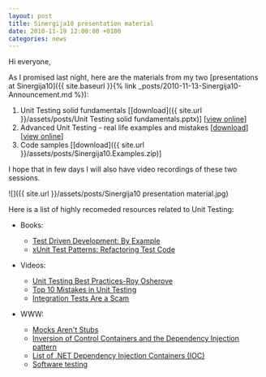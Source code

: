 ```yaml
---
layout: post
title: Sinergija10 presentation material
date: 2010-11-19 12:00:00 +0100
categories: news
---
```


Hi everyone,

As I promised last night, here are the materials from my two [presentations at Sinergija10]({{ site.baseurl }}{% link _posts/2010-11-13-Sinergija10-Announcement.md %}):

1.  Unit Testing solid fundamentals [[download]({{ site.url }}/assets/posts/Unit Testing solid fundamentals.pptx)] [[view online](http://www.slideshare.net/vukoje/unit-testing-solid-fundamentals)]
2.  Advanced Unit Testing - real life examples and mistakes [[download](/file.axd?file=2010%2f11%2fAdvanced+Unit+Testing+%e2%80%93+real+life+examples+and+mistakes.pptx)] [[view online](http://www.slideshare.net/vukoje/advanced-unit-testing-real-life-examples-and-mistakes)]
3.  Code samples [[download]({{ site.url }}/assets/posts/Sinergija10.Examples.zip)]

I hope that in few days I will also have video recordings of these two sessions.

![]({{ site.url }}/assets/posts/Sinergija10 presentation material.jpg)

Here is a list of highly recomeded resources related to Unit Testing:

*   Books:
    *   [Test Driven Development: By Example](http://www.amazon.com/exec/obidos/ASIN/0321146530)
    *   [xUnit Test Patterns: Refactoring Test Code](http://www.amazon.com/xUnit-Test-Patterns-Refactoring-Code/dp/0131495054/ref=sr_1_7?ie=UTF8&qid=1289049499&sr=8-7)

*   Videos:
    *   [Unit Testing Best Practices-Roy Osherove](http://www.viddler.com/explore/RoyOsherove/videos/25/)
    *   [Top 10 Mistakes in Unit Testing](http://www.msteched.com/2010/NorthAmerica/DPR204)
    *   [Integration Tests Are a Scam](http://www.infoq.com/presentations/integration-tests-scam)

*   WWW: 
    *   [Mocks Aren't Stubs](http://martinfowler.com/articles/mocksArentStubs.html)
    *   [Inversion of Control Containers and the Dependency Injection pattern](http://martinfowler.com/articles/injection.html)
    *   [List of .NET Dependency Injection Containers (IOC)](http://www.hanselman.com/blog/ListOfNETDependencyInjectionContainersIOC.aspx)
    *   [Software testing](http://en.wikipedia.org/wiki/Software_testing)